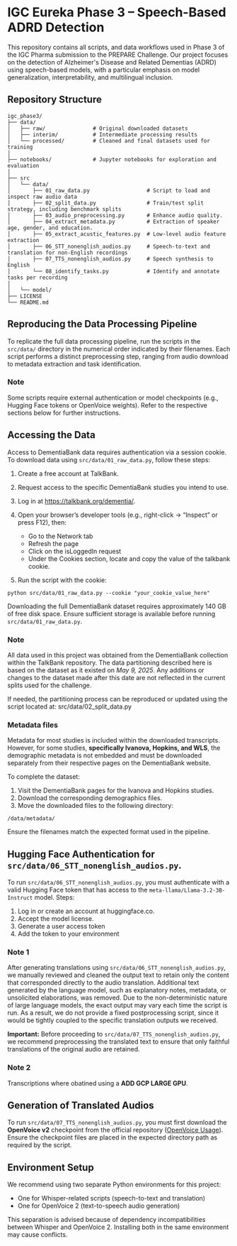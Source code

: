 # IGC Eureka Phase 3 – Speech-Based ADRD Detection

This repository contains all scripts, and data workflows used in Phase 3 of the IGC Pharma submission to the PREPARE Challenge. Our project focuses on the detection of Alzheimer's Disease and Related Dementias (ADRD) using speech-based models, with a particular emphasis on model generalization, interpretability, and multilingual inclusion.

## Repository Structure

```
igc_phase3/
├── data/                  
│   ├── raw/               # Original downloaded datasets
│   ├── interim/           # Intermediate processing results
│   └── processed/         # Cleaned and final datasets used for training
│
├── notebooks/             # Jupyter notebooks for exploration and evaluation
│
├── src
│   └── data/             
│       ├── 01_raw_data.py                  # Script to load and inspect raw audio data
│       ├── 02_split_data.py                # Train/test split strategy, including benchmark splits
│       ├── 03_audio_preprocessing.py       # Enhance audio quality.
│       ├── 04_extract_metadata.py          # Extraction of speaker age, gender, and education.
│       ├── 05_extract_acustic_features.py  # Low-level audio feature extraction
│       ├── 06_STT_nonenglish_audios.py     # Speech-to-text and translation for non-English recordings
│       ├── 07_TTS_nonenglish_audios.py     # Speech synthesis to English
│       └── 08_identify_tasks.py            # Identify and annotate tasks per recording
│        
│   └── model/
├── LICENSE                 
└── README.md     
```
## Reproducing the Data Processing Pipeline
To replicate the full data processing pipeline, run the scripts in the ```src/data/``` directory in the numerical order indicated by their filenames. Each script performs a distinct preprocessing step, ranging from audio download to metadata extraction and task identification.

### Note
Some scripts require external authentication or model checkpoints (e.g., Hugging Face tokens or OpenVoice weights). Refer to the respective sections below for further instructions.

## Accessing the Data

Access to DementiaBank data requires authentication via a session cookie. To download data using ```src/data/01_raw_data.py```, follow these steps:

1. Create a free account at TalkBank.
2. Request access to the specific DementiaBank studies you intend to use.
3. Log in at https://talkbank.org/dementia/.
4. Open your browser’s developer tools (e.g., right-click → “Inspect” or press F12), then:
    * Go to the Network tab
    * Refresh the page
    * Click on the isLoggedIn request
    * Under the Cookies section, locate and copy the value of the talkbank cookie.

5. Run the script with the cookie:
```
python src/data/01_raw_data.py --cookie "your_cookie_value_here"
```
Downloading the full DementiaBank dataset requires approximately 140 GB of free disk space. Ensure sufficient storage is available before running ```src/data/01_raw_data.py```.

### Note

All data used in this project was obtained from the DementiaBank collection within the TalkBank repository. The data partitioning described here is based on the dataset as it existed on *May 9, 2025*. Any additions or changes to the dataset made after this date are not reflected in the current splits used for the challenge.

If needed, the partitioning process can be reproduced or updated using the script located at:
src/data/02_split_data.py

### Metadata files

Metadata for most studies is included within the downloaded transcripts. However, for some studies, **specifically Ivanova, Hopkins, and WLS**, the demographic metadata is not embedded and must be downloaded separately from their respective pages on the DementiaBank website.

To complete the dataset:
1. Visit the DementiaBank pages for the Ivanova and Hopkins studies.
2. Download the corresponding demographics files.
3. Move the downloaded files to the following directory:
```
/data/metadata/
```

Ensure the filenames match the expected format used in the pipeline.

##  Hugging Face Authentication for ```src/data/06_STT_nonenglish_audios.py```.

To run ```src/data/06_STT_nonenglish_audios.py```, you must authenticate with a valid Hugging Face token that has access to the ```meta-llama/Llama-3.2-3B-Instruct``` model.
Steps:
1. Log in or create an account at huggingface.co.
2. Accept the model license.
3. Generate a user access token
4. Add the token to your environment

### Note 1

After generating translations using ```src/data/06_STT_nonenglish_audios.py```, we manually reviewed and cleaned the output text to retain only the content that corresponded directly to the audio translation. Additional text generated by the language model, such as explanatory notes, metadata, or unsolicited elaborations, was removed. Due to the non-deterministic nature of large language models, the exact output may vary each time the script is run. As a result, we do not provide a fixed postprocessing script, since it would be tightly coupled to the specific translation outputs we received.

**Important:** Before proceeding to ```src/data/07_TTS_nonenglish_audios.py```, we recommend preprocessing the translated text to ensure that only faithful translations of the original audio are retained.

### Note 2
Transcriptions where obatined using a **ADD GCP LARGE GPU**.

## Generation of Translated Audios
To run ```src/data/07_TTS_nonenglish_audios.py```, you must first download the **OpenVoice v2** checkpoint from the official repository ([OpenVoice Usage](https://github.com/myshell-ai/OpenVoice/blob/main/docs/USAGE.md)). Ensure the checkpoint files are placed in the expected directory path as required by the script.

## Environment Setup
We recommend using two separate Python environments for this project:
* One for Whisper-related scripts (speech-to-text and translation)
* One for OpenVoice 2 (text-to-speech audio generation)

This separation is advised because of dependency incompatibilities between Whisper and OpenVoice 2. Installing both in the same environment may cause conflicts.